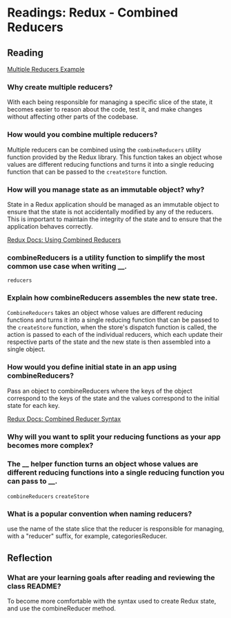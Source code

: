 <!-- @format -->

# Readings: Redux - Combined Reducers

## Reading

[Multiple Reducers Example](https://www.youtube.com/watch?v=gBER4Or86hE&ab_channel=LearnCode.academy)

### Why create multiple reducers?

With each being responsible for managing a specific slice of the state, it becomes easier to reason about the code, test it, and make changes without affecting other parts of the codebase.

### How would you combine multiple reducers?

Multiple reducers can be combined using the `combineReducers` utility function provided by the Redux library. This function takes an object whose values are different reducing functions and turns it into a single reducing function that can be passed to the `createStore` function.

### How will you manage state as an immutable object? why?

State in a Redux application should be managed as an immutable object to ensure that the state is not accidentally modified by any of the reducers. This is important to maintain the integrity of the state and to ensure that the application behaves correctly.

[Redux Docs: Using Combined Reducers](https://redux.js.org/usage/structuring-reducers/using-combinereducers/)

### combineReducers is a utility function to simplify the most common use case when writing **\_\_**.

`reducers`

### Explain how combineReducers assembles the new state tree.

`CombineReducers` takes an object whose values are different reducing functions and turns it into a single reducing function that can be passed to the `createStore` function, when the store's dispatch function is called, the action is passed to each of the individual reducers, which each update their respective parts of the state and the new state is then assembled into a single object.

### How would you define initial state in an app using combineReducers?

Pass an object to combineReducers where the keys of the object correspond to the keys of the state and the values correspond to the initial state for each key.

[Redux Docs: Combined Reducer Syntax](https://redux.js.org/api/combinereducers/)

### Why will you want to split your reducing functions as your app becomes more complex?

### The **\_\_** helper function turns an object whose values are different reducing functions into a single reducing function you can pass to **\_\_**.

`combineReducers`
`createStore`

### What is a popular convention when naming reducers?

use the name of the state slice that the reducer is responsible for managing, with a "reducer" suffix, for example, categoriesReducer.

## Reflection

### What are your learning goals after reading and reviewing the class README?

To become more comfortable with the syntax used to create Redux state, and use the combineReducer method.
